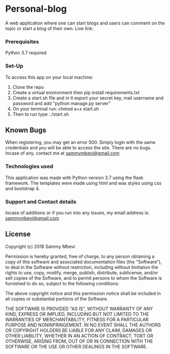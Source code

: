  # Personal-blog
 
 A web application where one can start blogs and users can comment on the topic or start a blog of their own.
 Live link: 
 
 ### Prerequisites
 
 Python 3.7 required
 
 
 ### Set-Up
 
 To access this app on your local machine:
 1) Clone the repo
 2) Create a virtual environment then pip install requirements.txt
 3) Create a start.sh file and in it export your secret key, mail username and password and add "python manage.py server" 
 4) On your terminal run: chmod a+x start.sh
 5) Then to run type :./start.sh 
 

 ## Known Bugs
 When registering, you may get an error 500. Simply login with the same credentials and you will be able to access the site.
There are no bugs. Incase of any, contact me at sammymbevi@gmail.com

 ### Technologies used
  This application was made with Python version 3.7 using the flask framework. The templates were made using html and was styles using css and bootstrap 4.
 
 ### Support and Contact details
 
 Incase of additions or if you run into any issues, my email address is: sammymbevi@gmail.com
 
 ## License
 
 Copyright (c)  2018 Sammy Mbevi
 
 Permission is hereby granted, free of charge, to any person obtaining a copy of this software and associated documentation files (the "Software"), to deal in the Software without restriction, including without limitation the rights to use, copy, modify, merge, publish, distribute, sublicense, and/or sell copies of the Software, and to permit persons to whom the Software is furnished to do so, subject to the following conditions:
 
 The above copyright notice and this permission notice shall be included in all copies or substantial portions of the Software.
 
 THE SOFTWARE IS PROVIDED "AS IS", WITHOUT WARRANTY OF ANY KIND, EXPRESS OR IMPLIED, INCLUDING BUT NOT LIMITED TO THE WARRANTIES OF MERCHANTABILITY, FITNESS FOR A PARTICULAR PURPOSE AND NONINFRINGEMENT. IN NO EVENT SHALL THE AUTHORS OR COPYRIGHT HOLDERS BE LIABLE FOR ANY CLAIM, DAMAGES OR OTHER LIABILITY, WHETHER IN AN ACTION OF CONTRACT, TORT OR OTHERWISE, ARISING FROM, OUT OF OR IN CONNECTION WITH THE SOFTWARE OR THE USE OR OTHER DEALINGS IN THE SOFTWARE.
